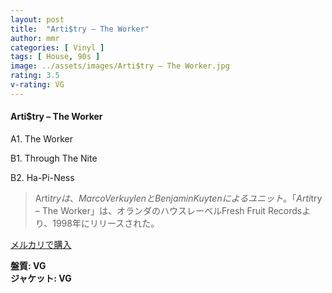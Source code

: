 ```yaml
---
layout: post
title:  "Arti$try – The Worker"
author: mmr
categories: [ Vinyl ]
tags: [ House, 90s ]
image: ../assets/images/Arti$try – The Worker.jpg
rating: 3.5
v-rating: VG
---
```


#### Arti$try – The Worker

A1. The Worker

B1. Through The Nite

B2. Ha-Pi-Ness

> Arti$tryは、Marco VerkuylenとBenjamin Kuytenによるユニット。「Arti$try – The Worker」は、オランダのハウスレーベルFresh Fruit Recordsより、1998年にリリースされた。

[メルカリで購入](https://jp.mercari.com/item/m88863230519?afid=6142608987)

<div class="mt-4 mb-4 d-flex align-items-center">
<strong class="mr-1">盤質: VG</strong>
</div>
<div class="mt-4 mb-4 d-flex align-items-center">
<strong class="mr-1">ジャケット: VG</strong>
</div>

